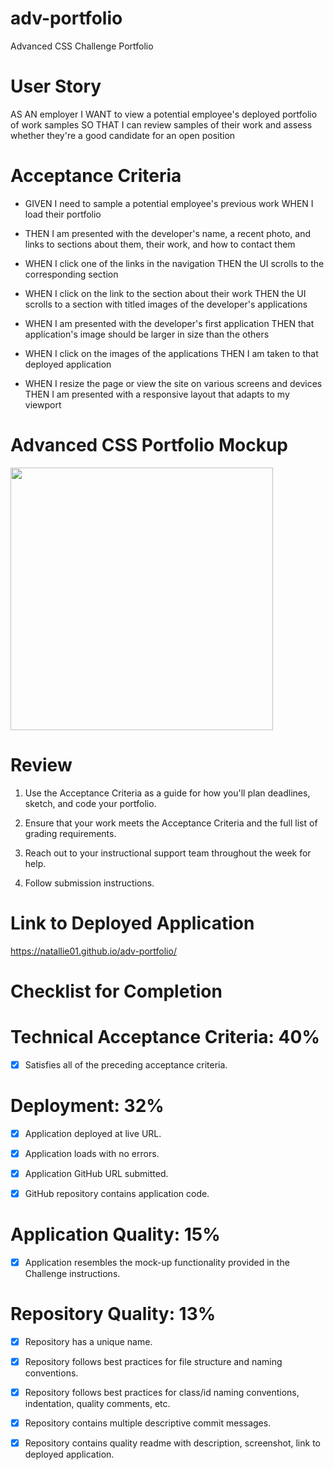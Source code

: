 # adv-portfolio
Advanced CSS Challenge Portfolio

# User Story
AS AN employer I WANT to view a potential employee's deployed portfolio of work samples SO THAT I can review samples of their work and assess whether they're a good candidate for an open position

# Acceptance Criteria
* GIVEN I need to sample a potential employee's previous work WHEN I load their portfolio

* THEN I am presented with the developer's name, a recent photo, and links to sections about them, their work, and how to contact them

* WHEN I click one of the links in the navigation THEN the UI scrolls to the corresponding section

* WHEN I click on the link to the section about their work THEN the UI scrolls to a section with titled images of the developer's applications

* WHEN I am presented with the developer's first application THEN that application's image should be larger in size than the others

* WHEN I click on the images of the applications THEN I am taken to that deployed application

* WHEN I resize the page or view the site on various screens and devices THEN I am presented with a responsive layout that adapts to my viewport
# Advanced CSS Portfolio Mockup 
<img src="./assets/images/portfolioMockup.gif" width="420"/>

# Review
1. Use the Acceptance Criteria as a guide for how you'll plan deadlines, sketch, and code your portfolio.

2. Ensure that your work meets the Acceptance Criteria and the full list of grading requirements.

3. Reach out to your instructional support team throughout the week for help.

4. Follow submission instructions.

# Link to Deployed Application
 https://natallie01.github.io/adv-portfolio/

# Checklist for Completion
# Technical Acceptance Criteria: 40%
- [x] Satisfies all of the preceding acceptance criteria.
# Deployment: 32%
- [x] Application deployed at live URL.

- [x] Application loads with no errors.

- [x] Application GitHub URL submitted.

- [x]  GitHub repository contains application code.

# Application Quality: 15%
- [x] Application resembles the mock-up functionality provided in the Challenge instructions.
# Repository Quality: 13%
- [x] Repository has a unique name.

- [x] Repository follows best practices for file structure and naming conventions.

- [x] Repository follows best practices for class/id naming conventions, indentation, quality comments, etc.

- [x] Repository contains multiple descriptive commit messages.

- [x] Repository contains quality readme with description, screenshot, link to deployed application.
